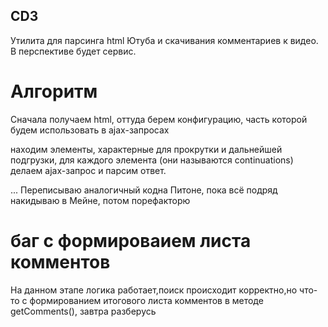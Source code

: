 ## CD3
Утилита для парсинга html Ютуба и скачивания комментариев к видео.
В перспективе будет сервис.

# Алгоритм
Сначала получаем html, оттуда берем конфигурацию, часть которой будем использовать в ajax-запросах

находим элементы, характерные для прокрутки и дальнейшей подгрузки, для каждого элемента (они называются continuations) делаем ajax-запрос и парсим ответ.

...
Переписываю аналогичный кодна Питоне, пока всё подряд накидываю в Мейне, потом порефакторю

# баг с формироваием листа комментов
На данном этапе логика работает,поиск происходит корректно,но что-то с формированием итогового листа комментов в методе getComments(), завтра разберусь